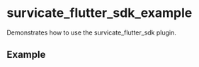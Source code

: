 # survicate_flutter_sdk_example

Demonstrates how to use the survicate_flutter_sdk plugin.

## Example

